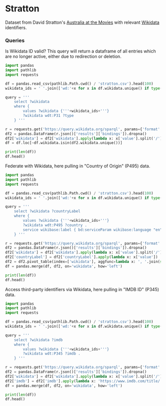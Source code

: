 # Stratton

Dataset from David Stratton's [Australia at the Movies](https://en.wikipedia.org/wiki/David_Stratton#Publications) with relevant [Wikidata](https://www.wikidata.org) identifiers.

### Queries

Is Wikidata ID valid? This query will return a dataframe of all entries which are no longer active, either due to redirection or deletion.

```python
import pandas
import pathlib
import requests

df = pandas.read_csv(pathlib.Path.cwd() / 'stratton.csv').head(100)
wikidata_ids = ' '.join(['wd:'+x for x in df.wikidata.unique() if type(x) == str])

query = '''
    select ?wikidata 
    where {
        values ?wikidata {'''+wikidata_ids+'''}
        ?wikidata wdt:P31 ?type
    } '''

r = requests.get('https://query.wikidata.org/sparql', params={'format': 'json', 'query': query})
df2 = pandas.DataFrame(r.json()['results']['bindings']).dropna()
df2['wikidata'] = df2['wikidata'].apply(lambda x: x['value'].split('/')[-1])
df = df.loc[~df.wikidata.isin(df2.wikidata.unique())]

print(len(df))
df.head()
```

Federate with Wikidata, here pulling in "Country of Origin" (P495) data.

```python
import pandas
import pathlib
import requests

df = pandas.read_csv(pathlib.Path.cwd() / 'stratton.csv').head(100)
wikidata_ids = ' '.join(['wd:'+x for x in df.wikidata.unique() if type(x) == str])

query = '''
    select ?wikidata ?countryLabel  
    where {
        values ?wikidata {'''+wikidata_ids+'''}
        ?wikidata wdt:P495 ?country .
        service wikibase:label { bd:serviceParam wikibase:language "en". }  
    } '''

r = requests.get('https://query.wikidata.org/sparql', params={'format': 'json', 'query': query})
df2 = pandas.DataFrame(r.json()['results']['bindings']).dropna()
df2['wikidata'] = df2['wikidata'].apply(lambda x: x['value'].split('/')[-1])
df2['countryLabel'] = df2['countryLabel'].apply(lambda x: x['value'])
df2 = df2.pivot_table(index=['wikidata'], aggfunc=lambda x: ', '.join(sorted(x.unique()))).reset_index()
df = pandas.merge(df, df2, on='wikidata', how='left')

print(len(df))
df.head()
```

Access third-party identifiers via Wikidata, here pulling in "IMDB ID" (P345) data.

```python
import pandas
import pathlib
import requests

df = pandas.read_csv(pathlib.Path.cwd() / 'stratton.csv').head(100)
wikidata_ids = ' '.join(['wd:'+x for x in df.wikidata.unique() if type(x) == str])

query = '''
    select ?wikidata ?imdb  
    where {
        values ?wikidata {'''+wikidata_ids+'''}
        ?wikidata wdt:P345 ?imdb . 
    } '''

r = requests.get('https://query.wikidata.org/sparql', params={'format': 'json', 'query': query})
df2 = pandas.DataFrame(r.json()['results']['bindings']).dropna()
df2['wikidata'] = df2['wikidata'].apply(lambda x: x['value'].split('/')[-1])
df2['imdb'] = df2['imdb'].apply(lambda x: 'https://www.imdb.com/title/'+x['value'])
df = pandas.merge(df, df2, on='wikidata', how='left')

print(len(df))
df.head()
```
